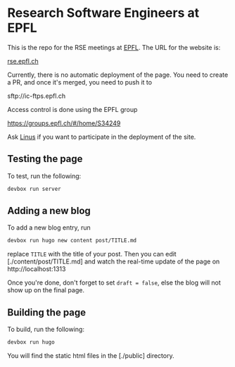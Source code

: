 # Research Software Engineers at EPFL

This is the repo for the RSE meetings at [EPFL](https://epfl.ch).
The URL for the website is:

[rse.epfl.ch](https://rse.epfl.ch)

Currently, there is no automatic deployment of the page.
You need to create a PR, and once it's merged, you need to push
it to

sftp://ic-ftps.epfl.ch

Access control is done using the EPFL group

https://groups.epfl.ch/#/home/S34249

Ask [Linus](linus.gasser@epfl.ch) if you want to participate in
the deployment of the site.

## Testing the page

To test, run the following:

```bash
devbox run server
```

## Adding a new blog

To add a new blog entry, run

```bash
devbox run hugo new content post/TITLE.md
```

replace `TITLE` with the title of your post.
Then you can edit [./content/post/TITLE.md] and watch the real-time update of the page
on http://localhost:1313

Once you're done, don't forget to set `draft = false`, else the blog will not show up
on the final page.

## Building the page

To build, run the following:

```bash
devbox run hugo
```

You will find the static html files in the [./public] directory.